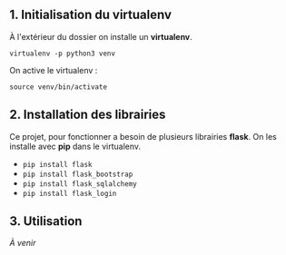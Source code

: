 ## 1. Initialisation du virtualenv

À l'extérieur du dossier on installe un **virtualenv**.

`virtualenv -p python3 venv`

On active le virtualenv :

`source venv/bin/activate`

## 2. Installation des librairies

Ce projet, pour fonctionner a besoin de plusieurs librairies **flask**.
On les installe avec **pip** dans le virtualenv.

- `pip install flask`
- `pip install flask_bootstrap`
- `pip install flask_sqlalchemy`
- `pip install flask_login`

## 3. Utilisation

_À venir_

